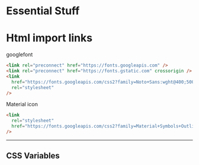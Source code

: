 # Essential Stuff

# Html import links

googlefont

```html
<link rel="preconnect" href="https://fonts.googleapis.com" />
<link rel="preconnect" href="https://fonts.gstatic.com" crossorigin />
<link
  href="https://fonts.googleapis.com/css2?family=Noto+Sans:wght@400;500&family=Open+Sans:wght@400;500display=swap"
  rel="stylesheet"
/>
```

Material icon

```html
<link
  rel="stylesheet"
  href="https://fonts.googleapis.com/css2?family=Material+Symbols+Outlined:opsz,wght,FILL,GRAD@24,400,0,0"
/>
```

---

## CSS Variables
